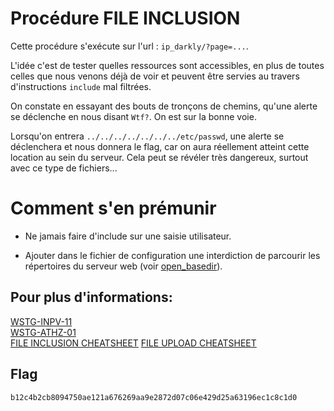 # Procédure FILE INCLUSION 

Cette procédure s'exécute sur l'url : `ip_darkly/?page=...`.

L'idée c'est de tester quelles ressources sont accessibles, en plus de
toutes celles que nous venons déjà de voir et peuvent être servies au
travers d'instructions `include` mal filtrées.

On constate en essayant des bouts de tronçons de chemins, qu'une alerte
se déclenche en nous disant `Wtf?`. On est sur la bonne voie.

Lorsqu'on entrera `../../../../../../../etc/passwd`, une alerte se
déclenchera et nous donnera le flag, car on aura réellement atteint
cette location au sein du serveur. Cela peut se révéler très dangereux,
surtout avec ce type de fichiers...

# Comment s'en prémunir

- Ne jamais faire d'include sur une saisie utilisateur.
- Ajouter dans le fichier de configuration une interdiction de parcourir
  les répertoires du serveur web (voir [open_basedir][1]).

  [1]: https://www.php.net/manual/fr/ini.core.php#ini.open-basedir

## Pour plus d'informations:  
[WSTG-INPV-11](https://github.com/clallier94/wstg-translation-fr/blob/main/4-Web_Application_Security_Testing/07-Input_Validation_Testing/11.1-Testing_for_File_Inclusion.md)   
[WSTG-ATHZ-01](https://github.com/clallier94/wstg-translation-fr/blob/main/4-Web_Application_Security_Testing/05-Authorization_Testing/01-Testing_Directory_Traversal_File_Include.md)   
[FILE INCLUSION CHEATSHEET](https://github.com/swisskyrepo/PayloadsAllTheThings/tree/master/File%20Inclusion)
[FILE UPLOAD
CHEATSHEET](https://cheatsheetseries.owasp.org/cheatsheets/File_Upload_Cheat_Sheet.html)   

## Flag
```text
b12c4b2cb8094750ae121a676269aa9e2872d07c06e429d25a63196ec1c8c1d0
```
